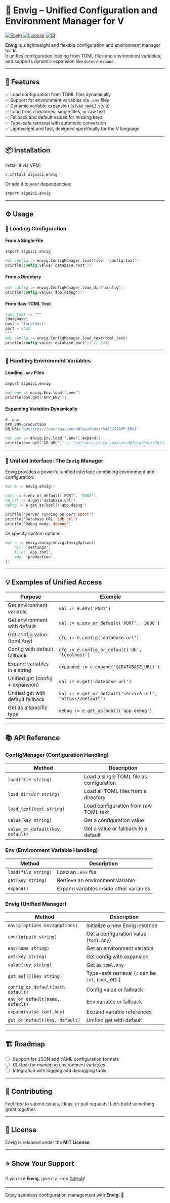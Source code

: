 # 🌟 Envig – Unified Configuration and Environment Manager for V

[![Envig](https://img.shields.io/badge/V-Module-blue.svg)](https://vpm.vlang.io/packages/siguici.envig)
[![License](https://img.shields.io/badge/license-MIT-green.svg)](https://github.com/siguici/envig/blob/HEAD/LICENSE.md)
[![CI](https://github.com/siguici/envig/workflows/CI/badge.svg)](https://github.com/siguici/envig/actions)

**Envig** is a lightweight and flexible configuration
and environment manager for **V**.  
It unifies configuration loading from TOML files and environment variables,
and supports dynamic expansion like `dotenv-expand`.

---

## 🚀 Features

✅ Load configuration from TOML files dynamically  
✅ Support for environment variables via `.env` files  
✅ Dynamic variable expansion (`${VAR_NAME}` style)  
✅ Load from directories, single files, or raw text  
✅ Fallback and default values for missing keys  
✅ Type-safe retrieval with automatic conversion  
✅ Lightweight and fast, designed specifically for the V language  

---

## 📦 Installation

Install it via VPM:

```sh
v install siguici.envig
````

Or add it to your dependencies:

```v
import siguici.envig
```

---

## ⚙️ Usage

### 🔹 Loading Configuration

#### From a Single File

```v
import siguici.envig

mut config := envig.ConfigManager.load(file: 'config.toml')
println(config.value('database.host'))
```

#### From a Directory

```v
mut config := envig.ConfigManager.load_dir('config')
println(config.value('app.debug'))
```

#### From Raw TOML Text

```v
toml_text := """
[database]
host = "localhost"
port = 5432
"""
mut config := envig.ConfigManager.load_text(toml_text)
println(config.value('database.port')) // 5432
```

---

### 🔹 Handling Environment Variables

#### Loading `.env` Files

```v
import siguici.envig

mut env := envig.Env.load('.env')
println(env.get('APP_ENV'))
```

#### Expanding Variables Dynamically

```v
# .env
APP_ENV=production
DB_URL="postgres://user:password@localhost:5432/${APP_ENV}"
```

```v
mut env := envig.Env.load('.env').expand()
println(env.get('DB_URL')) // "postgres://user:password@localhost:5432/production"
```

---

### 🔹 Unified Interface: The `Envig` Manager

Envig provides a powerful unified interface combining environment and configuration:

```v
mut e := envig.envig()

port := e.env_or_default('PORT', '8080')
db_url := e.get('database.url')
debug := e.get_as[bool]('app.debug')

println('Server running on port $port')
println('Database URL: $db_url')
println('Debug mode: $debug')
```

Or specify custom options:

```v
mut e := envig.envig(envig.EnvigOptions{
    dir: 'settings',
    file: 'app.toml',
    env: 'production',
})
```

---

## 💡 Examples of Unified Access

| Purpose                           | Example                                                     |
| --------------------------------- | ----------------------------------------------------------- |
| Get environment variable          | `val := e.env('PORT')`                                      |
| Get environment with default      | `val := e.env_or_default('PORT', '3000')`                   |
| Get config value (toml.Any)       | `cfg := e.config('database.url')`                           |
| Config with default fallback      | `cfg := e.config_or_default('db', 'localhost')`             |
| Expand variables in a string      | `expanded := e.expand('${DATABASE_URL}')`                   |
| Unified get (config + expansion)  | `val := e.get('database.url')`                              |
| Unified get with default fallback | `val := e.get_or_default('service.url', 'https://default')` |
| Get as a specific type            | `debug := e.get_as[bool]('app.debug')`                      |

---

## 📚 API Reference

### **ConfigManager** (Configuration Handling)

| Method                           | Description                              |
| -------------------------------- | ---------------------------------------- |
| `load(file string)`              | Load a single TOML file as configuration |
| `load_dir(dir string)`           | Load all TOML files from a directory     |
| `load_text(text string)`         | Load configuration from raw TOML text    |
| `value(key string)`              | Get a configuration value                |
| `value_or_default(key, default)` | Get a value or fallback to a default     |

### **Env** (Environment Variable Handling)

| Method              | Description                             |
| ------------------- | --------------------------------------- |
| `load(file string)` | Load an `.env` file                     |
| `get(key string)`   | Retrieve an environment variable        |
| `expand()`          | Expand variables inside other variables |

### **Envig** (Unified Manager)

| Method                             | Description                                          |
| ---------------------------------- | ---------------------------------------------------- |
| `envig(options EnvigOptions)`      | Initialize a new Envig instance                      |
| `config(path string)`              | Get a configuration value (`toml.Any`)               |
| `env(name string)`                 | Get an environment variable                          |
| `get(key string)`                  | Get config with expansion                            |
| `value(key string)`                | Get as `toml.Any`                                    |
| `get_as[T](key string)`            | Type-safe retrieval (`T` can be `int`, `bool`, etc.) |
| `config_or_default(path, default)` | Config value or fallback                             |
| `env_or_default(name, default)`    | Env variable or fallback                             |
| `expand(value toml.Any)`           | Expand variable references                           |
| `get_or_default(key, default)`     | Unified get with default                             |

---

## 🏗️ Roadmap

* [ ] Support for JSON and YAML configuration formats
* [ ] CLI tool for managing environment variables
* [ ] Integration with logging and debugging tools

---

## 🤝 Contributing

Feel free to submit issues, ideas, or pull requests!
Let’s build something great together.

---

## 📜 License

Envig is released under the **MIT License**.

---

## ⭐ Show Your Support

If you like **Envig**, give it a *⭐* on [GitHub](https://github.com/siguici/envig)!

---

Enjoy seamless configuration management with **Envig**! 🚀
